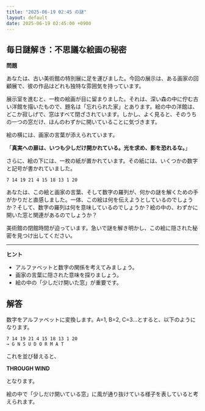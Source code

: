 ```yaml
---
title: "2025-06-19 02:45 の謎"
layout: default
date: 2025-06-19 02:45:00 +0900
---
```

## 毎日謎解き：不思議な絵画の秘密

**問題**

あなたは、古い美術館の特別展に足を運びました。今回の展示は、ある画家の回顧展で、彼の作品はどれも独特な雰囲気を持っています。

展示室を進むと、一枚の絵画が目に留まりました。それは、深い森の中に佇む古い洋館を描いたもので、題名は「忘れられた家」とあります。絵の中の洋館は、どこか寂しげで、窓はすべて閉ざされています。しかし、よく見ると、そのうちの一つの窓だけ、ほんのわずかに開いていることに気づきます。

絵の横には、画家の言葉が添えられています。

「**真実への扉は、いつも少しだけ開かれている。光を求め、影を恐れるな。**」

さらに、絵の下には、一枚の紙が置かれています。その紙には、いくつかの数字と記号が書かれていました。

```
7 14 19 21 4 15 18 13 1 20
```

あなたは、この絵と画家の言葉、そして数字の羅列が、何かの謎を解くための手がかりだと直感しました。一体、この絵は何を伝えようとしているのでしょうか？そして、数字の羅列は何を意味しているのでしょうか？絵の中の、わずかに開いた窓と関連があるのでしょうか？

美術館の閉館時間が迫っています。急いで謎を解き明かし、この絵に隠された秘密を見つけ出してください。

---

**ヒント**

*   アルファベットと数字の関係を考えてみましょう。
*   画家の言葉に隠された意味を探りましょう。
*   絵の中の「少しだけ開いた窓」が重要です。

## 解答

数字をアルファベットに変換します。A=1, B=2, C=3...とすると、以下のようになります。

```
7 14 19 21 4 15 18 13 1 20
→ G N S U D O R M A T
```

これを並び替えると、

**THROUGH WIND**

となります。

絵の中で「少しだけ開いている窓」に風が通り抜けている様子を表していると考えられます。
